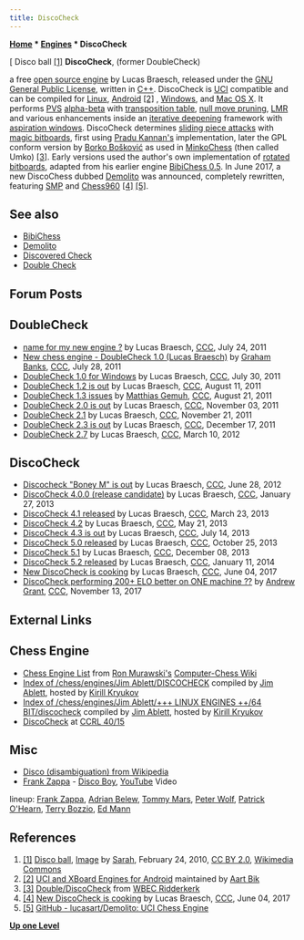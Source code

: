 ```yaml
---
title: DiscoCheck
---
```

**[Home](Home "Home") * [Engines](Engines "Engines") * DiscoCheck**

\[ Disco ball <a id="cite-note-1" href="#cite-ref-1">[1]</a>
**DiscoCheck**, (former DoubleCheck)

a free [open source engine](Category:Open_Source "Category:Open Source") by Lucas Braesch, released under the [GNU General Public License](Free_Software_Foundation#GPL "Free Software Foundation"), written in [C++](Cpp "Cpp").
DiscoCheck is [UCI](UCI "UCI") compatible and can be compiled for [Linux](Linux "Linux"), [Android](Android "Android") <a id="cite-note-2" href="#cite-ref-2">[2]</a> , [Windows](Windows "Windows"), and [Mac OS X](Mac_OS "Mac OS").
It performs [PVS](Principal_Variation_Search "Principal Variation Search") [alpha-beta](Alpha-Beta "Alpha-Beta") with [transposition table](Transposition_Table "Transposition Table"), [null move pruning](Null_Move_Pruning "Null Move Pruning"), [LMR](Late_Move_Reductions "Late Move Reductions") and various enhancements inside an [iterative deepening](Iterative_Deepening "Iterative Deepening") framework with [aspiration windows](Aspiration_Windows "Aspiration Windows").
DiscoCheck determines [sliding piece attacks](Sliding_Piece_Attacks "Sliding Piece Attacks") with [magic bitboards](Magic_Bitboards "Magic Bitboards"), first using [Pradu Kannan's](Pradu_Kannan "Pradu Kannan") implementation, later the GPL conform version by [Borko Bošković](Borko_Bo%C5%A1kovi%C4%87 "Borko Bošković") as used in [MinkoChess](MinkoChess "MinkoChess") (then called Umko)
<a id="cite-note-3" href="#cite-ref-3">[3]</a>.
Early versions used the author's own implementation of [rotated bitboards](Rotated_Bitboards "Rotated Bitboards"), adapted from his earlier engine [BibiChess 0.5](index.php?title=BibiChess&action=edit&redlink=1 "BibiChess (page does not exist)"). In June 2017, a new DiscoChess dubbed [Demolito](Demolito "Demolito") was announced, completely rewritten, featuring [SMP](Parallel_Search "Parallel Search") and [Chess960](Chess960 "Chess960") <a id="cite-note-4" href="#cite-ref-4">[4]</a>
<a id="cite-note-5" href="#cite-ref-5">[5]</a>.

## See also

- [BibiChess](index.php?title=BibiChess&action=edit&redlink=1 "BibiChess (page does not exist)")
- [Demolito](Demolito "Demolito")
- [Discovered Check](Discovered_Check "Discovered Check")
- [Double Check](Double_Check "Double Check")

## Forum Posts

## DoubleCheck

- [name for my new engine ?](http://www.talkchess.com/forum3/viewtopic.php?f=7&t=39837) by Lucas Braesch, [CCC](CCC "CCC"), July 24, 2011
- [New chess engine - DoubleCheck 1.0 (Lucas Braesch)](http://www.talkchess.com/forum3/viewtopic.php?f=2&t=39884) by [Graham Banks](Graham_Banks "Graham Banks"), [CCC](CCC "CCC"), July 28, 2011
- [DoubleCheck 1.0 for Windows](http://www.talkchess.com/forum3/viewtopic.php?f=2&t=39913) by Lucas Braesch, [CCC](CCC "CCC"), July 30, 2011
- [DoubleCheck 1.2 is out](http://www.talkchess.com/forum3/viewtopic.php?f=2&t=40031) by Lucas Braesch, [CCC](CCC "CCC"), August 11, 2011
- [DoubleCheck 1.3 issues](http://www.talkchess.com/forum3/viewtopic.php?f=2&t=40131) by [Matthias Gemuh](Matthias_Gemuh "Matthias Gemuh"), [CCC](CCC "CCC"), August 21, 2011
- [DoubleCheck 2.0 is out](http://www.talkchess.com/forum3/viewtopic.php?f=2&t=40988) by Lucas Braesch, [CCC](CCC "CCC"), November 03, 2011
- [DoubleCheck 2.1](http://www.talkchess.com/forum3/viewtopic.php?f=2&t=41162) by Lucas Braesch, [CCC](CCC "CCC"), November 21, 2011
- [DoubleCheck 2.3 is out](http://www.talkchess.com/forum3/viewtopic.php?f=2&t=41481) by Lucas Braesch, [CCC](CCC "CCC"), December 17, 2011
- [DoubleCheck 2.7](http://www.talkchess.com/forum3/viewtopic.php?f=2&t=42815) by Lucas Braesch, [CCC](CCC "CCC"), March 10, 2012

## DiscoCheck

- [Discocheck "Boney M" is out](http://www.talkchess.com/forum/viewtopic.php?t=44225) by Lucas Braesch, [CCC](CCC "CCC"), June 28, 2012
- [DiscoCheck 4.0.0 (release candidate)](http://www.talkchess.com/forum/viewtopic.php?t=47009) by Lucas Braesch, [CCC](CCC "CCC"), January 27, 2013
- [DiscoCheck 4.1 released](http://www.talkchess.com/forum/viewtopic.php?t=47582) by Lucas Braesch, [CCC](CCC "CCC"), March 23, 2013
- [DiscoCheck 4.2](http://www.talkchess.com/forum/viewtopic.php?t=48071) by Lucas Braesch, [CCC](CCC "CCC"), May 21, 2013
- [DiscoCheck 4.3 is out](http://www.talkchess.com/forum/viewtopic.php?t=48638) by Lucas Braesch, [CCC](CCC "CCC"), July 14, 2013
- [DiscoCheck 5.0 released](http://www.talkchess.com/forum/viewtopic.php?t=49828) by Lucas Braesch, [CCC](CCC "CCC"), October 25, 2013
- [DiscoCheck 5.1](http://www.talkchess.com/forum/viewtopic.php?t=50380) by Lucas Braesch, [CCC](CCC "CCC"), December 08, 2013
- [DiscoCheck 5.2 released](http://www.talkchess.com/forum/viewtopic.php?t=50861) by Lucas Braesch, [CCC](CCC "CCC"), January 11, 2014
- [New DiscoCheck is cooking](http://www.talkchess.com/forum/viewtopic.php?t=64173) by Lucas Braesch, [CCC](CCC "CCC"), June 04, 2017
- [DiscoCheck performing 200+ ELO better on ONE machine ??](http://www.talkchess.com/forum3/viewtopic.php?t=65716) by [Andrew Grant](Andrew_Grant "Andrew Grant"), [CCC](CCC "CCC"), November 13, 2017

## External Links

## Chess Engine

- [Chess Engine List](http://computer-chess.org/doku.php?id=computer_chess:wiki:lists:chess_engine_list) from [Ron Murawski's](Ron_Murawski "Ron Murawski") [Computer-Chess Wiki](http://computer-chess.org/doku.php?id=home)
- [Index of /chess/engines/Jim Ablett/DISCOCHECK](http://kirr.homeunix.org/chess/engines/Jim%20Ablett/DISCOCHECK/) compiled by [Jim Ablett](Jim_Ablett "Jim Ablett"), hosted by [Kirill Kryukov](Kirill_Kryukov "Kirill Kryukov")
- [Index of /chess/engines/Jim Ablett/+++ LINUX ENGINES ++/64 BIT/discocheck](http://kirr.homeunix.org/chess/engines/Jim%20Ablett/+++%20LINUX%20ENGINES%20++/64%20BIT/discocheck/) compiled by [Jim Ablett](Jim_Ablett "Jim Ablett"), hosted by [Kirill Kryukov](Kirill_Kryukov "Kirill Kryukov")
- [DiscoCheck](http://www.computerchess.org.uk/ccrl/4040/cgi/compare_engines.cgi?family=DiscoCheck&print=Rating+list&print=Results+table&print=LOS+table&print=Ponder+hit+table&print=Eval+difference+table&print=Comopp+gamenum+table&print=Overlap+table&print=Score+with+common+opponents) at [CCRL 40/15](CCRL "CCRL")

## Misc

- [Disco (disambiguation) from Wikipedia](https://en.wikipedia.org/wiki/Disco_%28disambiguation%29)
- [Frank Zappa](Category:Frank_Zappa "Category:Frank Zappa") - [Disco Boy](https://en.wikipedia.org/wiki/Disco_Boy), [YouTube](https://en.wikipedia.org/wiki/YouTube) Video

lineup: [Frank Zappa](Category:Frank_Zappa "Category:Frank Zappa"), [Adrian Belew](Category:Adrian_Belew "Category:Adrian Belew"), [Tommy Mars](https://en.wikipedia.org/wiki/Tommy_Mars), [Peter Wolf](https://en.wikipedia.org/wiki/Peter_Wolf_%28producer%29), [Patrick O'Hearn](https://en.wikipedia.org/wiki/Patrick_O%27Hearn), [Terry Bozzio](Category:Terry_Bozzio "Category:Terry Bozzio"), [Ed Mann](https://en.wikipedia.org/wiki/Ed_Mann)

## References

1. <a id="cite-ref-1" href="#cite-note-1">[1]</a> [Disco ball](https://en.wikipedia.org/wiki/Disco_ball), [Image](https://commons.wikimedia.org/wiki/File:Disco_ball4.jpg) by [Sarah](https://www.flickr.com/people/8978957@N07?rb=1), February 24, 2010, [CC BY 2.0](https://creativecommons.org/licenses/by/2.0/deed.en), [Wikimedia Commons](https://en.wikipedia.org/wiki/Wikimedia_Commons)
1. <a id="cite-ref-2" href="#cite-note-2">[2]</a> [UCI and XBoard Engines for Android](http://www.aartbik.com/MISC/eng.html) maintained by [Aart Bik](Aart_Bik "Aart Bik")
1. <a id="cite-ref-3" href="#cite-note-3">[3]</a> [Double/DiscoCheck](http://wbec-ridderkerk.nl/html/details1/DoubleCheck.html) from [WBEC Ridderkerk](WBEC "WBEC")
1. <a id="cite-ref-4" href="#cite-note-4">[4]</a> [New DiscoCheck is cooking](http://www.talkchess.com/forum/viewtopic.php?t=64173) by Lucas Braesch, [CCC](CCC "CCC"), June 04, 2017
1. <a id="cite-ref-5" href="#cite-note-5">[5]</a> [GitHub - lucasart/Demolito: UCI Chess Engine](https://github.com/lucasart/Demolito)

**[Up one Level](Engines "Engines")**

